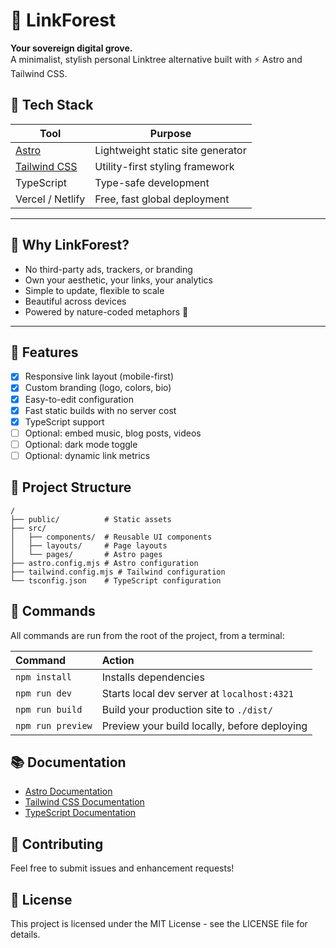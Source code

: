 # 🌲 LinkForest

**Your sovereign digital grove.**  
A minimalist, stylish personal Linktree alternative built with ⚡ Astro and Tailwind CSS.

## 🔧 Tech Stack

| Tool                                    | Purpose                           |
| --------------------------------------- | --------------------------------- |
| [Astro](https://astro.build)            | Lightweight static site generator |
| [Tailwind CSS](https://tailwindcss.com) | Utility-first styling framework   |
| TypeScript                              | Type-safe development             |
| Vercel / Netlify                        | Free, fast global deployment      |

---

## 🧠 Why LinkForest?

- No third-party ads, trackers, or branding
- Own your aesthetic, your links, your analytics
- Simple to update, flexible to scale
- Beautiful across devices
- Powered by nature-coded metaphors 🌿

---

## 🚀 Features

- [x] Responsive link layout (mobile-first)
- [x] Custom branding (logo, colors, bio)
- [x] Easy-to-edit configuration
- [x] Fast static builds with no server cost
- [x] TypeScript support
- [ ] Optional: embed music, blog posts, videos
- [ ] Optional: dark mode toggle
- [ ] Optional: dynamic link metrics

## 🚀 Project Structure

```text
/
├── public/          # Static assets
├── src/
│   ├── components/  # Reusable UI components
│   ├── layouts/     # Page layouts
│   └── pages/       # Astro pages
├── astro.config.mjs # Astro configuration
├── tailwind.config.mjs # Tailwind configuration
└── tsconfig.json    # TypeScript configuration
```

## 🧞 Commands

All commands are run from the root of the project, from a terminal:

| Command           | Action                                       |
| :---------------- | :------------------------------------------- |
| `npm install`     | Installs dependencies                        |
| `npm run dev`     | Starts local dev server at `localhost:4321`  |
| `npm run build`   | Build your production site to `./dist/`      |
| `npm run preview` | Preview your build locally, before deploying |

## 📚 Documentation

- [Astro Documentation](https://docs.astro.build)
- [Tailwind CSS Documentation](https://tailwindcss.com/docs)
- [TypeScript Documentation](https://www.typescriptlang.org/docs/)

## 🤝 Contributing

Feel free to submit issues and enhancement requests!

## 📄 License

This project is licensed under the MIT License - see the LICENSE file for details.
